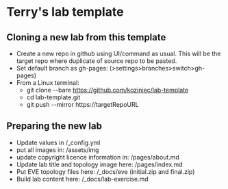 # Terry's lab template

## Cloning a new lab from this template
- Create a new repo in github using UI/command as usual. This will be the target repo where duplicate of source repo to be pasted.
- Set default branch as gh-pages:  (>settings>branches>switch>gh-pages)
- From a Linux terminal:
    - git clone --bare https://github.com/koziniec/lab-template
    - cd lab-template.git
    - git push --mirror https://targetRepoURL

## Preparing the new lab
- Update values in /_config.yml
- put all images in: /assets/img
- update copyright licence information in: /pages/about.md 
- Update lab title and topology image here: /pages/index.md
- Put EVE topology files here: /_docs/eve   (initial.zip and final.zip)
- Build lab content here: /_docs/lab-exercise.md
